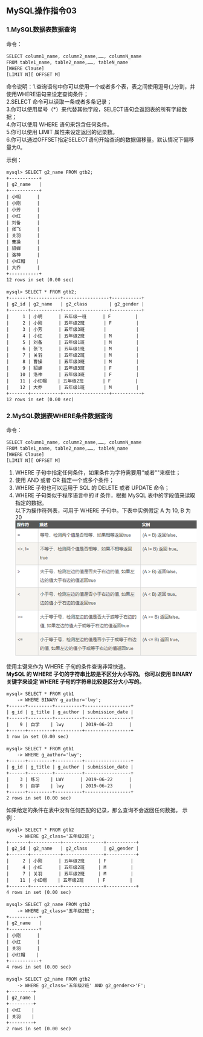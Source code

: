 ## MySQL操作指令03

### 1.MySQL数据表数据查询
命令：
```
SELECT column1_name, column2_name,……, columnN_name 
FROM table1_name, table2_name,……, tableN_name
[WHERE Clause]
[LIMIT N][ OFFSET M]
```
命令说明：1.查询语句中你可以使用一个或者多个表，表之间使用逗号(,)分割，并使用WHERE语句来设定查询条件；  
2.SELECT 命令可以读取一条或者多条记录；  
3.你可以使用星号（*）来代替其他字段，SELECT语句会返回表的所有字段数据；  
4.你可以使用 WHERE 语句来包含任何条件。  
5.你可以使用 LIMIT 属性来设定返回的记录数。  
6.你可以通过OFFSET指定SELECT语句开始查询的数据偏移量。默认情况下偏移量为0。  

示例：
```
mysql> SELECT g2_name FROM gtb2;
+-----------+
| g2_name   |
+-----------+
| 小明      |
| 小刚      |
| 小芳      |
| 小红      |
| 刘备      |
| 张飞      |
| 关羽      |
| 曹操      |
| 貂蝉      |
| 洛神      |
| 小红帽    |
| 大乔      |
+-----------+
12 rows in set (0.00 sec)

mysql> SELECT * FROM gtb2;
+-------+-----------+-----------------+-----------+
| g2_id | g2_name   | g2_class        | g2_gender |
+-------+-----------+-----------------+-----------+
|     1 | 小明      | 五年级一班      | F         |
|     2 | 小刚      | 五年级2班       | F         |
|     3 | 小芳      | 五年级3班       |           |
|     4 | 小红      | 五年级2班       | M         |
|     5 | 刘备      | 五年级1班       | M         |
|     6 | 张飞      | 五年级1班       | M         |
|     7 | 关羽      | 五年级2班       | M         |
|     8 | 曹操      | 五年级3班       | M         |
|     9 | 貂蝉      | 五年级3班       | F         |
|    10 | 洛神      | 五年级3班       | F         |
|    11 | 小红帽    | 五年级2班       | F         |
|    12 | 大乔      | 五年级1班       | M         |
+-------+-----------+-----------------+-----------+
12 rows in set (0.00 sec)
```

### 2.MySQL数据表WHERE条件数据查询
命令：
```
SELECT column1_name, column2_name,……, columnN_name 
FROM table1_name, table2_name,……, tableN_name
[WHERE Clause]
[LIMIT N][ OFFSET M]
```
1. WHERE 子句中指定任何条件，如果条件为字符需要用‘’或者""来框住；  
2. 使用 AND 或者 OR 指定一个或多个条件；  
3. WHERE 子句也可以运用于 SQL 的 DELETE 或者 UPDATE 命令；  
4. WHERE 子句类似于程序语言中的 if 条件，根据 MySQL 表中的字段值来读取指定的数据。  
以下为操作符列表，可用于 WHERE 子句中。下表中实例假定 A 为 10, B 为 20  
![image](https://github.com/Leogaga19/Mysql-Study-Daily-Record/blob/master/Photos/WHERE%E9%80%BB%E8%BE%91%E6%93%8D%E4%BD%9C%E7%AC%A6.PNG)

使用主键来作为 WHERE 子句的条件查询非常快速。  
**MySQL 的 WHERE 子句的字符串比较是不区分大小写的。 你可以使用 BINARY 关键字来设定 WHERE 子句的字符串比较是区分大小写的。** 
```
mysql> SELECT * FROM gtb1
    -> WHERE BINARY g_author='lwy';
+------+---------+----------+-----------------+
| g_id | g_title | g_author | submission_date |
+------+---------+----------+-----------------+
|    9 | 自学    | lwy      | 2019-06-23      |
+------+---------+----------+-----------------+
1 row in set (0.00 sec)

mysql> SELECT * FROM gtb1
    -> WHERE g_author='lwy';
+------+---------+----------+-----------------+
| g_id | g_title | g_author | submission_date |
+------+---------+----------+-----------------+
|    3 | 练习    | LWY      | 2019-06-22      |
|    9 | 自学    | lwy      | 2019-06-23      |
+------+---------+----------+-----------------+
2 rows in set (0.00 sec)
```

如果给定的条件在表中没有任何匹配的记录，那么查询不会返回任何数据。
示例：
```
mysql> SELECT * FROM gtb2
    -> WHERE g2_class='五年级2班';
+-------+-----------+---------------+-----------+
| g2_id | g2_name   | g2_class      | g2_gender |
+-------+-----------+---------------+-----------+
|     2 | 小刚      | 五年级2班     | F         |
|     4 | 小红      | 五年级2班     | M         |
|     7 | 关羽      | 五年级2班     | M         |
|    11 | 小红帽    | 五年级2班     | F         |
+-------+-----------+---------------+-----------+
4 rows in set (0.00 sec)

mysql> SELECT g2_name FROM gtb2
    -> WHERE g2_class='五年级2班';
+-----------+
| g2_name   |
+-----------+
| 小刚      |
| 小红      |
| 关羽      |
| 小红帽    |
+-----------+
4 rows in set (0.00 sec)

mysql> SELECT g2_name FROM gtb2
    -> WHERE g2_class='五年级2班' AND g2_gender<>'F';
+---------+
| g2_name |
+---------+
| 小红    |
| 关羽    |
+---------+
2 rows in set (0.00 sec)
```

